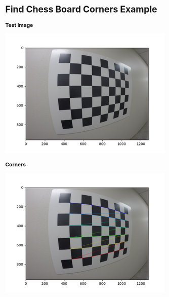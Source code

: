 # Find Chess Board Corners Example

### Test Image

![Test Image](figure_1.png)

### Corners

![Corners](figure_2.png)
